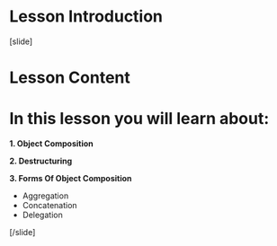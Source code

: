 # Lesson Introduction

[slide]
# Lesson Content

# In this lesson you will learn about:

**1. Object Composition**

**2. Destructuring**

**3. Forms Of Object Composition**
- Aggregation
- Concatenation
- Delegation

[/slide]